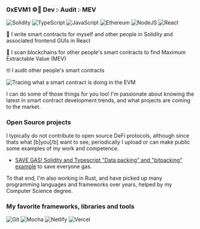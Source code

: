 ### 0xEVM1 ⚙️🔨 Dev ჻ Audit ჻ MEV
![Solidity](https://img.shields.io/badge/Solidity-%23363636.svg?style=for-the-badge&logo=solidity&logoColor=white) ![TypeScript](https://img.shields.io/badge/typescript-%23007ACC.svg?style=for-the-badge&logo=typescript&logoColor=white) ![JavaScript](https://img.shields.io/badge/javascript-%23323330.svg?style=for-the-badge&logo=javascript&logoColor=%23F7DF1E)
![Ethereum](https://img.shields.io/badge/Ethereum-3C3C3D?style=for-the-badge&logo=Ethereum&logoColor=white)
![NodeJS](https://img.shields.io/badge/node.js-6DA55F?style=for-the-badge&logo=node.js&logoColor=white)
![React](https://img.shields.io/badge/react-%2320232a.svg?style=for-the-badge&logo=react&logoColor=%2361DAFB)

📝 I write smart contracts for myself and other people in Solidity and associated frontend GUIs in React

🔎 I scan blockchains for other people's smart contracts to find Maximum Extractable Value (MEV)

🤓 I audit other people's smart contracts


![Tracing what a smart contract is doing in the EVM](https://github.com/0xevm1/0xEVM1/blob/main/evm-efficiency-tracer.gif)


I can do some of those things for you too! I'm passionate about knowing the latest in smart contract development trends, and what projects are coming to the market. 

### Open Source projects

I typically do not contribute to open source DeFi protocols, although since thats what [b]you[/b] want to see, periodically I upload or can make public some examples of my work and competence.

- [SAVE GAS! Solidity and Typescript "Data packing" and "bitpacking" example](https://github.com/0xevm1/chad-dao-solidity-bit-packing) to save everyone gas.

To that end, I'm also working in Rust, and have picked up many programming languages and frameworks over years, helped by my Computer Science degree.


### My favorite frameworks, libraries and tools

![Git](https://img.shields.io/badge/git-%23F05033.svg?style=for-the-badge&logo=git&logoColor=white)
![Mocha](https://img.shields.io/badge/-mocha-%238D6748?style=for-the-badge&logo=mocha&logoColor=white)
![Netlify](https://img.shields.io/badge/netlify-%23000000.svg?style=for-the-badge&logo=netlify&logoColor=#00C7B7)
![Vercel](https://img.shields.io/badge/vercel-%23000000.svg?style=for-the-badge&logo=vercel&logoColor=white)


<!--
**0xevm1/0xEVM1** is a ✨ _special_ ✨ repository because its `README.md` (this file) appears on your GitHub profile.

Here are some ideas to get you started:

- 🔭 I’m currently working on ...
- 🌱 I’m currently learning ...
- 👯 I’m looking to collaborate on ...
- 🤔 I’m looking for help with ...
- 💬 Ask me about ...
- 📫 How to reach me: ...
- 😄 Pronouns: ...
- ⚡ Fun fact: ...
-->
